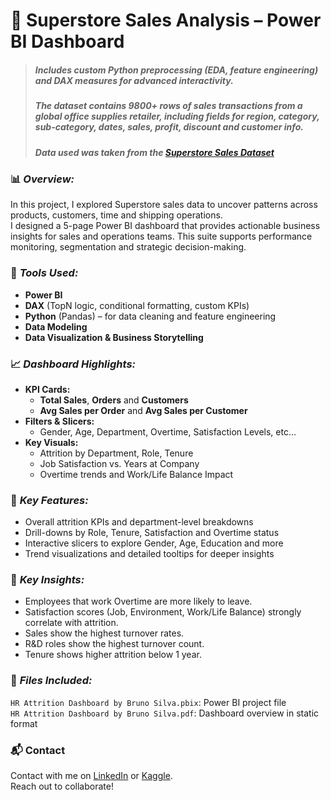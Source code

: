 # 🛒 **Superstore Sales Analysis – Power BI Dashboard**  
> ##### Includes custom Python preprocessing (EDA, feature engineering) and DAX measures for advanced interactivity.
> ##### The dataset contains 9800+ rows of sales transactions from a global office supplies retailer, including fields for region, category, sub-category, dates, sales, profit, discount and customer info.
> ##### Data used was taken from the [Superstore Sales Dataset](https://www.kaggle.com/datasets/rohitsahoo/sales-forecasting)

### 📊 *Overview:*
In this project, I explored Superstore sales data to uncover patterns across products, customers, time and shipping operations.  
I designed a 5-page Power BI dashboard that provides actionable business insights for sales and operations teams. This suite supports performance monitoring, segmentation and strategic decision-making.

### 🔧 ***Tools Used:***
- **Power BI**  
- **DAX** (TopN logic, conditional formatting, custom KPIs)  
- **Python** (Pandas) – for data cleaning and feature engineering  
- **Data Modeling**
- **Data Visualization & Business Storytelling**

### 📈 ***Dashboard Highlights:***
- **KPI Cards:**  
  - **Total Sales**, **Orders** and **Customers**
  - **Avg Sales per Order** and **Avg Sales per Customer**
- **Filters & Slicers:**  
  - Gender, Age, Department, Overtime, Satisfaction Levels, etc...  
- **Key Visuals:**  
  - Attrition by Department, Role, Tenure  
  - Job Satisfaction vs. Years at Company
  - Overtime trends and Work/Life Balance Impact
  
### 🎯 *Key Features:*
- Overall attrition KPIs and department-level breakdowns  
- Drill-downs by Role, Tenure, Satisfaction and Overtime status  
- Interactive slicers to explore Gender, Age, Education and more  
- Trend visualizations and detailed tooltips for deeper insights
  
### 🧠 *Key Insights:*
- Employees that work Overtime are more likely to leave.
- Satisfaction scores (Job, Environment, Work/Life Balance) strongly correlate with attrition.
- Sales show the highest turnover rates.
- R&D roles show the highest turnover count.
- Tenure shows higher attrition below 1 year.

### 📎 *Files Included:*  
`HR Attrition Dashboard by Bruno Silva.pbix`: Power BI project file  
`HR Attrition Dashboard by Bruno Silva.pdf`: Dashboard overview in static format

### 📬 Contact
Contact with me on [LinkedIn](https://www.linkedin.com/in/brunosilva1297/) or [Kaggle](https://www.kaggle.com/patinhas).  
Reach out to collaborate!
